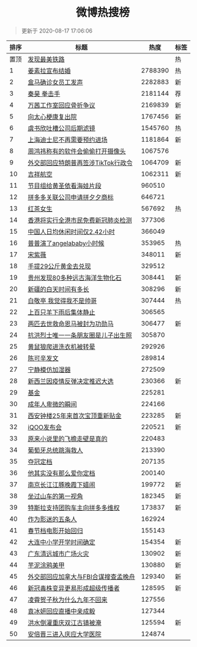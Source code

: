 <h1 align="center">微博热搜榜</h1>

> 更新于 2020-08-17 17:06:06

| 排序 | 标题                                                                                                                                                                                                                                        | 热度    | 标签 |
| ---- | ------------------------------------------------------------------------------------------------------------------------------------------------------------------------------------------------------------------------------------------- | ------- | ---- |
| 置顶 | [发现最美铁路](https://s.weibo.com/weibo?q=%23%E5%8F%91%E7%8E%B0%E6%9C%80%E7%BE%8E%E9%93%81%E8%B7%AF%23&Refer=new_time)                                                                                                                     |         | 热   |
| 1    | [姜素拉宣布结婚](https://s.weibo.com/weibo?q=%23%E5%A7%9C%E7%B4%A0%E6%8B%89%E5%AE%A3%E5%B8%83%E7%BB%93%E5%A9%9A%23&Refer=top)                                                                                                               | 2788390 | 热   |
| 2    | [盒马确诊女员工发声](https://s.weibo.com/weibo?q=%23%E7%9B%92%E9%A9%AC%E7%A1%AE%E8%AF%8A%E5%A5%B3%E5%91%98%E5%B7%A5%E5%8F%91%E5%A3%B0%23&Refer=top)                                                                                         | 2282883 | 新   |
| 3    | [秦昊 拳击手](https://s.weibo.comjavascript:void(0);)                                                                                                                                                                                       | 2181144 | 荐   |
| 4    | [万茜工作室回应骨折争议](https://s.weibo.com/weibo?q=%23%E4%B8%87%E8%8C%9C%E5%B7%A5%E4%BD%9C%E5%AE%A4%E5%9B%9E%E5%BA%94%E9%AA%A8%E6%8A%98%E4%BA%89%E8%AE%AE%23&Refer=top)                                                                   | 2169839 | 新   |
| 5    | [向太心梗康复出院](https://s.weibo.com/weibo?q=%23%E5%90%91%E5%A4%AA%E5%BF%83%E6%A2%97%E5%BA%B7%E5%A4%8D%E5%87%BA%E9%99%A2%23&Refer=top)                                                                                                    | 1767456 | 新   |
| 6    | [虞书欣吐槽公司后期滤镜](https://s.weibo.com/weibo?q=%E8%99%9E%E4%B9%A6%E6%AC%A3%E5%90%90%E6%A7%BD%E5%85%AC%E5%8F%B8%E5%90%8E%E6%9C%9F%E6%BB%A4%E9%95%9C&Refer=top)                                                                         | 1545760 | 热   |
| 7    | [上海迪士尼不再需要预约进场](https://s.weibo.com/weibo?q=%23%E4%B8%8A%E6%B5%B7%E8%BF%AA%E5%A3%AB%E5%B0%BC%E4%B8%8D%E5%86%8D%E9%9C%80%E8%A6%81%E9%A2%84%E7%BA%A6%E8%BF%9B%E5%9C%BA%23&Refer=top)                                             | 1181864 | 新   |
| 8    | [周鸿祎称有的软件会偷偷打开摄像头](https://s.weibo.com/weibo?q=%23%E5%91%A8%E9%B8%BF%E7%A5%8E%E7%A7%B0%E6%9C%89%E7%9A%84%E8%BD%AF%E4%BB%B6%E4%BC%9A%E5%81%B7%E5%81%B7%E6%89%93%E5%BC%80%E6%91%84%E5%83%8F%E5%A4%B4%23&Refer=top)            | 1067576 |      |
| 9    | [外交部回应特朗普再签涉TikTok行政令](https://s.weibo.com/weibo?q=%23%E5%A4%96%E4%BA%A4%E9%83%A8%E5%9B%9E%E5%BA%94%E7%89%B9%E6%9C%97%E6%99%AE%E5%86%8D%E7%AD%BE%E6%B6%89TikTok%E8%A1%8C%E6%94%BF%E4%BB%A4%23&Refer=top)                      | 1064709 | 新   |
| 10   | [吉祥航空](https://s.weibo.com/weibo?q=%E5%90%89%E7%A5%A5%E8%88%AA%E7%A9%BA&Refer=top)                                                                                                                                                      | 1062311 | 新   |
| 11   | [节目组给黄圣依看海娃片段](https://s.weibo.com/weibo?q=%23%E8%8A%82%E7%9B%AE%E7%BB%84%E7%BB%99%E9%BB%84%E5%9C%A3%E4%BE%9D%E7%9C%8B%E6%B5%B7%E5%A8%83%E7%89%87%E6%AE%B5%23&Refer=top)                                                        | 960510  |      |
| 12   | [拼多多关联公司申请拼夕夕商标](https://s.weibo.com/weibo?q=%23%E6%8B%BC%E5%A4%9A%E5%A4%9A%E5%85%B3%E8%81%94%E5%85%AC%E5%8F%B8%E7%94%B3%E8%AF%B7%E6%8B%BC%E5%A4%95%E5%A4%95%E5%95%86%E6%A0%87%23&Refer=top)                                  | 646721  |      |
| 13   | [红茶女生](https://s.weibo.com/weibo?q=%23%E7%BA%A2%E8%8C%B6%E5%A5%B3%E7%94%9F%23&Refer=top)                                                                                                                                                | 567692  | 热   |
| 14   | [香港将实行全港市民免费新冠肺炎检测](https://s.weibo.com/weibo?q=%23%E9%A6%99%E6%B8%AF%E5%B0%86%E5%AE%9E%E8%A1%8C%E5%85%A8%E6%B8%AF%E5%B8%82%E6%B0%91%E5%85%8D%E8%B4%B9%E6%96%B0%E5%86%A0%E8%82%BA%E7%82%8E%E6%A3%80%E6%B5%8B%23&Refer=top) | 377306  |      |
| 15   | [中国人日均休闲时间仅2.42小时](https://s.weibo.com/weibo?q=%23%E4%B8%AD%E5%9B%BD%E4%BA%BA%E6%97%A5%E5%9D%87%E4%BC%91%E9%97%B2%E6%97%B6%E9%97%B4%E4%BB%852.42%E5%B0%8F%E6%97%B6%23&Refer=top)                                                | 366049  |      |
| 16   | [普普演了angelababy小时候](https://s.weibo.com/weibo?q=%23%E6%99%AE%E6%99%AE%E6%BC%94%E4%BA%86angelababy%E5%B0%8F%E6%97%B6%E5%80%99%23&Refer=top)                                                                                           | 353965  | 热   |
| 17   | [宋紫薇](https://s.weibo.com/weibo?q=%E5%AE%8B%E7%B4%AB%E8%96%87&Refer=top)                                                                                                                                                                 | 348011  | 新   |
| 18   | [手提29公斤黄金去兑现](https://s.weibo.com/weibo?q=%23%E6%89%8B%E6%8F%9029%E5%85%AC%E6%96%A4%E9%BB%84%E9%87%91%E5%8E%BB%E5%85%91%E7%8E%B0%23&Refer=top)                                                                                     | 329512  |      |
| 19   | [贵州发现80多种远古海洋生物化石](https://s.weibo.com/weibo?q=%23%E8%B4%B5%E5%B7%9E%E5%8F%91%E7%8E%B080%E5%A4%9A%E7%A7%8D%E8%BF%9C%E5%8F%A4%E6%B5%B7%E6%B4%8B%E7%94%9F%E7%89%A9%E5%8C%96%E7%9F%B3%23&Refer=top)                              | 308441  | 新   |
| 20   | [新疆的白天时间有多长](https://s.weibo.com/weibo?q=%23%E6%96%B0%E7%96%86%E7%9A%84%E7%99%BD%E5%A4%A9%E6%97%B6%E9%97%B4%E6%9C%89%E5%A4%9A%E9%95%BF%23&Refer=top)                                                                              | 308296  | 新   |
| 21   | [白敬亭 我觉得我不是帅哥](https://s.weibo.com/weibo?q=%E7%99%BD%E6%95%AC%E4%BA%AD%20%E6%88%91%E8%A7%89%E5%BE%97%E6%88%91%E4%B8%8D%E6%98%AF%E5%B8%85%E5%93%A5&Refer=top)                                                                     | 307444  | 热   |
| 22   | [上百只羊下雨后集体静止](https://s.weibo.com/weibo?q=%23%E4%B8%8A%E7%99%BE%E5%8F%AA%E7%BE%8A%E4%B8%8B%E9%9B%A8%E5%90%8E%E9%9B%86%E4%BD%93%E9%9D%99%E6%AD%A2%23&Refer=top)                                                                   | 306565  |      |
| 23   | [两匹去世救命恩马被封为功勋马](https://s.weibo.com/weibo?q=%E4%B8%A4%E5%8C%B9%E5%8E%BB%E4%B8%96%E6%95%91%E5%91%BD%E6%81%A9%E9%A9%AC%E8%A2%AB%E5%B0%81%E4%B8%BA%E5%8A%9F%E5%8B%8B%E9%A9%AC&Refer=top)                                        | 306477  | 新   |
| 24   | [抗洪烈士唯一一条朋友圈是儿子出生照](https://s.weibo.com/weibo?q=%23%E6%8A%97%E6%B4%AA%E7%83%88%E5%A3%AB%E5%94%AF%E4%B8%80%E4%B8%80%E6%9D%A1%E6%9C%8B%E5%8F%8B%E5%9C%88%E6%98%AF%E5%84%BF%E5%AD%90%E5%87%BA%E7%94%9F%E7%85%A7%23&Refer=top) | 305870  |      |
| 25   | [黄鼠狼爬进洗衣机被转晕](https://s.weibo.com/weibo?q=%23%E9%BB%84%E9%BC%A0%E7%8B%BC%E7%88%AC%E8%BF%9B%E6%B4%97%E8%A1%A3%E6%9C%BA%E8%A2%AB%E8%BD%AC%E6%99%95%23&Refer=top)                                                                   | 292926  |      |
| 26   | [陈可辛发文](https://s.weibo.com/weibo?q=%23%E9%99%88%E5%8F%AF%E8%BE%9B%E5%8F%91%E6%96%87%23&Refer=top)                                                                                                                                     | 289814  |      |
| 27   | [宁静模仿加湿器](https://s.weibo.com/weibo?q=%23%E5%AE%81%E9%9D%99%E6%A8%A1%E4%BB%BF%E5%8A%A0%E6%B9%BF%E5%99%A8%23&Refer=top)                                                                                                               | 272509  |      |
| 28   | [新西兰因疫情反弹决定推迟大选](https://s.weibo.com/weibo?q=%E6%96%B0%E8%A5%BF%E5%85%B0%E5%9B%A0%E7%96%AB%E6%83%85%E5%8F%8D%E5%BC%B9%E5%86%B3%E5%AE%9A%E6%8E%A8%E8%BF%9F%E5%A4%A7%E9%80%89&Refer=top)                                        | 230366  | 新   |
| 29   | [基金](https://s.weibo.com/weibo?q=%E5%9F%BA%E9%87%91&Refer=top)                                                                                                                                                                            | 225281  |      |
| 30   | [成年人卑微的瞬间](https://s.weibo.com/weibo?q=%23%E6%88%90%E5%B9%B4%E4%BA%BA%E5%8D%91%E5%BE%AE%E7%9A%84%E7%9E%AC%E9%97%B4%23&Refer=top)                                                                                                    | 224166  |      |
| 31   | [西安钟楼25年来首次宝顶重新贴金](https://s.weibo.com/weibo?q=%23%E8%A5%BF%E5%AE%89%E9%92%9F%E6%A5%BC25%E5%B9%B4%E6%9D%A5%E9%A6%96%E6%AC%A1%E5%AE%9D%E9%A1%B6%E9%87%8D%E6%96%B0%E8%B4%B4%E9%87%91%23&Refer=top)                              | 223285  | 新   |
| 32   | [iQOO发布会](https://s.weibo.com/weibo?q=iQOO%E5%8F%91%E5%B8%83%E4%BC%9A&Refer=top)                                                                                                                                                         | 220521  | 新   |
| 33   | [原来小说里的飞檐走壁是真的](https://s.weibo.com/weibo?q=%23%E5%8E%9F%E6%9D%A5%E5%B0%8F%E8%AF%B4%E9%87%8C%E7%9A%84%E9%A3%9E%E6%AA%90%E8%B5%B0%E5%A3%81%E6%98%AF%E7%9C%9F%E7%9A%84%23&Refer=top)                                             | 220483  |      |
| 34   | [葡萄牙总统跳海救人](https://s.weibo.com/weibo?q=%23%E8%91%A1%E8%90%84%E7%89%99%E6%80%BB%E7%BB%9F%E8%B7%B3%E6%B5%B7%E6%95%91%E4%BA%BA%23&Refer=top)                                                                                         | 213390  |      |
| 35   | [夺冠定档](https://s.weibo.com/weibo?q=%23%E5%A4%BA%E5%86%A0%E5%AE%9A%E6%A1%A3%23&Refer=top)                                                                                                                                                | 207135  |      |
| 36   | [他其实没有那么爱你定档](https://s.weibo.com/weibo?q=%23%E4%BB%96%E5%85%B6%E5%AE%9E%E6%B2%A1%E6%9C%89%E9%82%A3%E4%B9%88%E7%88%B1%E4%BD%A0%E5%AE%9A%E6%A1%A3%23&Refer=top)                                                                   | 200140  |      |
| 37   | [南京长江江豚晚霞下嬉闹](https://s.weibo.com/weibo?q=%23%E5%8D%97%E4%BA%AC%E9%95%BF%E6%B1%9F%E6%B1%9F%E8%B1%9A%E6%99%9A%E9%9C%9E%E4%B8%8B%E5%AC%89%E9%97%B9%23&Refer=top)                                                                   | 199772  | 新   |
| 38   | [坐过山车的第一视角](https://s.weibo.com/weibo?q=%23%E5%9D%90%E8%BF%87%E5%B1%B1%E8%BD%A6%E7%9A%84%E7%AC%AC%E4%B8%80%E8%A7%86%E8%A7%92%23&Refer=top)                                                                                         | 182345  | 新   |
| 39   | [特斯拉支持团购车主向拼多多维权](https://s.weibo.com/weibo?q=%E7%89%B9%E6%96%AF%E6%8B%89%E6%94%AF%E6%8C%81%E5%9B%A2%E8%B4%AD%E8%BD%A6%E4%B8%BB%E5%90%91%E6%8B%BC%E5%A4%9A%E5%A4%9A%E7%BB%B4%E6%9D%83&Refer=top)                             | 173837  | 新   |
| 40   | [作为影迷的五条人](https://s.weibo.com/weibo?q=%E4%BD%9C%E4%B8%BA%E5%BD%B1%E8%BF%B7%E7%9A%84%E4%BA%94%E6%9D%A1%E4%BA%BA&Refer=top)                                                                                                          | 162924  |      |
| 41   | [春节档电影开始回归](https://s.weibo.com/weibo?q=%23%E6%98%A5%E8%8A%82%E6%A1%A3%E7%94%B5%E5%BD%B1%E5%BC%80%E5%A7%8B%E5%9B%9E%E5%BD%92%23&Refer=top)                                                                                         | 155143  |      |
| 42   | [大连中小学开学时间确定](https://s.weibo.com/weibo?q=%23%E5%A4%A7%E8%BF%9E%E4%B8%AD%E5%B0%8F%E5%AD%A6%E5%BC%80%E5%AD%A6%E6%97%B6%E9%97%B4%E7%A1%AE%E5%AE%9A%23&Refer=top)                                                                   | 154354  | 新   |
| 43   | [广东清远城市广场火灾](https://s.weibo.com/weibo?q=%E5%B9%BF%E4%B8%9C%E6%B8%85%E8%BF%9C%E5%9F%8E%E5%B8%82%E5%B9%BF%E5%9C%BA%E7%81%AB%E7%81%BE&Refer=top)                                                                                    | 130902  | 新   |
| 44   | [芋泥涂鸦美甲](https://s.weibo.com/weibo?q=%23%E8%8A%8B%E6%B3%A5%E6%B6%82%E9%B8%A6%E7%BE%8E%E7%94%B2%23&Refer=top)                                                                                                                          | 130880  | 新   |
| 45   | [外交部回应加拿大与FBI合谋搜查孟晚舟](https://s.weibo.com/weibo?q=%23%E5%A4%96%E4%BA%A4%E9%83%A8%E5%9B%9E%E5%BA%94%E5%8A%A0%E6%8B%BF%E5%A4%A7%E4%B8%8EFBI%E5%90%88%E8%B0%8B%E6%90%9C%E6%9F%A5%E5%AD%9F%E6%99%9A%E8%88%9F%23&Refer=top)      | 129340  | 新   |
| 46   | [新冠毒株变异更易形成超级传播者](https://s.weibo.com/weibo?q=%23%E6%96%B0%E5%86%A0%E6%AF%92%E6%A0%AA%E5%8F%98%E5%BC%82%E6%9B%B4%E6%98%93%E5%BD%A2%E6%88%90%E8%B6%85%E7%BA%A7%E4%BC%A0%E6%92%AD%E8%80%85%23&Refer=top)                       | 128595  | 新   |
| 47   | [凌霄贺子秋为什么九年不回来](https://s.weibo.com/weibo?q=%E5%87%8C%E9%9C%84%E8%B4%BA%E5%AD%90%E7%A7%8B%E4%B8%BA%E4%BB%80%E4%B9%88%E4%B9%9D%E5%B9%B4%E4%B8%8D%E5%9B%9E%E6%9D%A5&Refer=top)                                                   | 127556  |      |
| 48   | [袁冰妍回应直播中亲成毅](https://s.weibo.com/weibo?q=%23%E8%A2%81%E5%86%B0%E5%A6%8D%E5%9B%9E%E5%BA%94%E7%9B%B4%E6%92%AD%E4%B8%AD%E4%BA%B2%E6%88%90%E6%AF%85%23&Refer=top)                                                                   | 127344  |      |
| 49   | [洪水倒灌重庆双江古镇被淹](https://s.weibo.com/weibo?q=%23%E6%B4%AA%E6%B0%B4%E5%80%92%E7%81%8C%E9%87%8D%E5%BA%86%E5%8F%8C%E6%B1%9F%E5%8F%A4%E9%95%87%E8%A2%AB%E6%B7%B9%23&Refer=top)                                                        | 125594  | 新   |
| 50   | [安倍晋三进入庆应大学医院](https://s.weibo.com/weibo?q=%23%E5%AE%89%E5%80%8D%E6%99%8B%E4%B8%89%E8%BF%9B%E5%85%A5%E5%BA%86%E5%BA%94%E5%A4%A7%E5%AD%A6%E5%8C%BB%E9%99%A2%23&Refer=top)                                                        | 124874  |      |